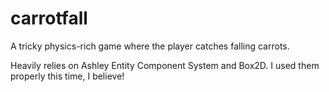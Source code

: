 # carrotfall
A tricky physics-rich game where the player catches falling carrots.

Heavily relies on Ashley Entity Component System and Box2D. I used them properly this time, I believe!
